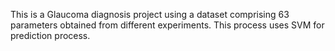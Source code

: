 This is a Glaucoma diagnosis project using a dataset comprising 63 parameters obtained from different experiments. This process uses SVM for prediction process. 

